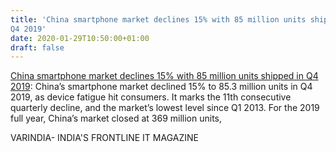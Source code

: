 ```yaml
---
title: 'China smartphone market declines 15% with 85 million units shipped in
Q4 2019'
date: 2020-01-29T10:50:00+01:00
draft: false
---
```


[China smartphone market declines 15% with 85 million units shipped in Q4 2019](https://varindia.com/news/china-smartphone-market-declines-15-with-85-million-units-shipped-in-q4-2019#.XjFVQZpH-sw.blogger): China’s smartphone market declined 15% to 85.3 million units in Q4 2019, as device fatigue hit consumers. It marks the 11th consecutive quarterly decline, and the market’s lowest level since Q1 2013. For the 2019 full year, China’s market closed at 369 million units,  
  
VARINDIA- INDIA'S FRONTLINE IT MAGAZINE